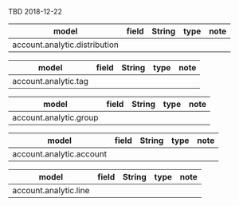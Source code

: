 TBD 2018-12-22

model|field|String|type|note
-----|-----|------|----|----
account.analytic.distribution||||


model|field|String|type|note
-----|-----|------|----|----
account.analytic.tag||||

model|field|String|type|note
-----|-----|------|----|----
account.analytic.group||||


model|field|String|type|note
-----|-----|------|----|----
account.analytic.account||||


model|field|String|type|note
-----|-----|------|----|----
account.analytic.line||||


